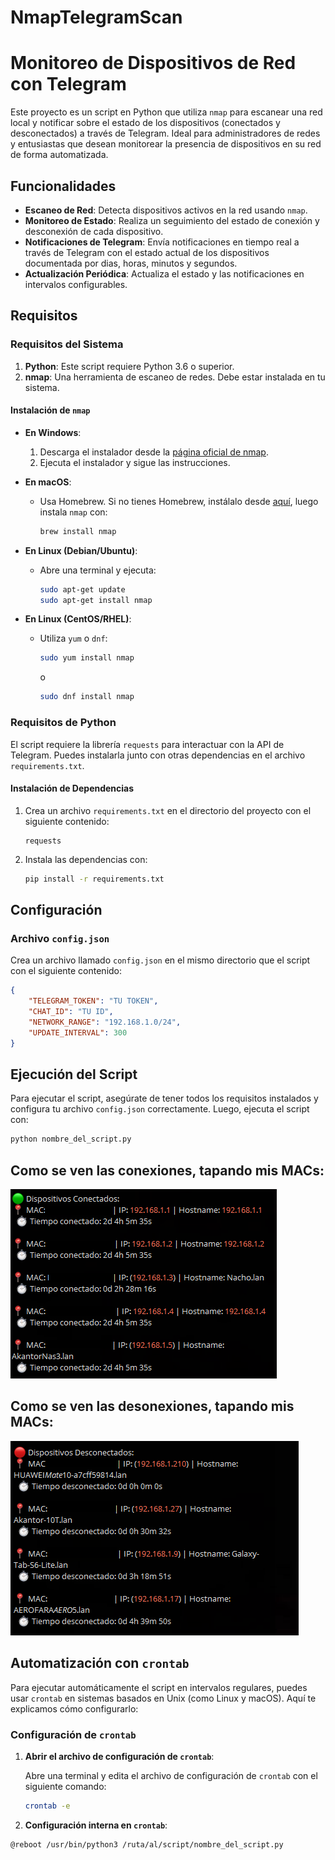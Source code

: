 # NmapTelegramScan
# Monitoreo de Dispositivos de Red con Telegram

Este proyecto es un script en Python que utiliza `nmap` para escanear una red local y notificar sobre el estado de los dispositivos (conectados y desconectados) a través de Telegram. Ideal para administradores de redes y entusiastas que desean monitorear la presencia de dispositivos en su red de forma automatizada.

## Funcionalidades

- **Escaneo de Red**: Detecta dispositivos activos en la red usando `nmap`.
- **Monitoreo de Estado**: Realiza un seguimiento del estado de conexión y desconexión de cada dispositivo.
- **Notificaciones de Telegram**: Envía notificaciones en tiempo real a través de Telegram con el estado actual de los dispositivos documentada por dias, horas, minutos y segundos.
- **Actualización Periódica**: Actualiza el estado y las notificaciones en intervalos configurables.

## Requisitos

### Requisitos del Sistema

1. **Python**: Este script requiere Python 3.6 o superior.
2. **nmap**: Una herramienta de escaneo de redes. Debe estar instalada en tu sistema.

#### Instalación de `nmap`

- **En Windows**:
  1. Descarga el instalador desde la [página oficial de nmap](https://nmap.org/download.html).
  2. Ejecuta el instalador y sigue las instrucciones.

- **En macOS**:
  - Usa Homebrew. Si no tienes Homebrew, instálalo desde [aquí](https://brew.sh/), luego instala `nmap` con:

    ```sh
    brew install nmap
    ```

- **En Linux (Debian/Ubuntu)**:
  - Abre una terminal y ejecuta:

    ```sh
    sudo apt-get update
    sudo apt-get install nmap
    ```

- **En Linux (CentOS/RHEL)**:
  - Utiliza `yum` o `dnf`:

    ```sh
    sudo yum install nmap
    ```

    o

    ```sh
    sudo dnf install nmap
    ```

### Requisitos de Python

El script requiere la librería `requests` para interactuar con la API de Telegram. Puedes instalarla junto con otras dependencias en el archivo `requirements.txt`.

#### Instalación de Dependencias

1. Crea un archivo `requirements.txt` en el directorio del proyecto con el siguiente contenido:

    ```plaintext
    requests
    ```

2. Instala las dependencias con:

    ```sh
    pip install -r requirements.txt
    ```

## Configuración

### Archivo `config.json`

Crea un archivo llamado `config.json` en el mismo directorio que el script con el siguiente contenido:

```json
{
    "TELEGRAM_TOKEN": "TU TOKEN",
    "CHAT_ID": "TU ID",
    "NETWORK_RANGE": "192.168.1.0/24",
    "UPDATE_INTERVAL": 300
}
```

## Ejecución del Script

Para ejecutar el script, asegúrate de tener todos los requisitos instalados y configura tu archivo `config.json` correctamente. Luego, ejecuta el script con:

```sh
python nombre_del_script.py
```
## Como se ven las conexiones, tapando mis MACs:

![Ejemplo de Notificación en Telegram](imagenes/conectado.png)

## Como se ven las desonexiones, tapando mis MACs:

![Ejemplo de Notificación en Telegram](imagenes/desconectado.png)

## Automatización con `crontab`

Para ejecutar automáticamente el script en intervalos regulares, puedes usar `crontab` en sistemas basados en Unix (como Linux y macOS). Aquí te explicamos cómo configurarlo:

### Configuración de `crontab`

1. **Abrir el archivo de configuración de `crontab`**:
   
   Abre una terminal y edita el archivo de configuración de `crontab` con el siguiente comando:

   ```sh
   crontab -e
   ```
   
2. **Configuración interna en `crontab`**:

```
@reboot /usr/bin/python3 /ruta/al/script/nombre_del_script.py
```


